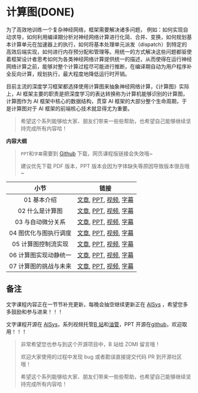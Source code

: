 <!--Copyright © ZOMI 适用于[License](https://github.com/chenzomi12/AISystem)版权许可-->

# 计算图(DONE)

为了高效地训练一个复杂神经网络，框架需要解决诸多问题， 例如：如何实现自动求导，如何利用编译期分析对神经网络计算进行化简、合并、变换，如何规划基本计算单元在加速器上的执行，如何将基本处理单元派发（dispatch）到特定的高效后端实现，如何进行内存预分配和管理等。用统一的方式解决这些问题都驱使着框架设计者思考如何为各类神经网络计算提供统一的描述，从而使得在运行神经网络计算之前，能够对整个计算过程尽可能进行推断，在编译期自动为用户程序补全反向计算，规划执行，最大程度地降低运行时开销。

目前主流的深度学习框架都选择使用计算图来抽象神经网络计算，《计算图》实际上，AI 框架主要的职责是把深度学习的表达转换称为计算机能够识别的计算图，计算图作为 AI 框架中核心的数据结构，贯穿 AI 框架的大部分整个生命周期，于是计算图对于 AI 框架的前端核心技术就显得尤为重要。

> 希望这个系列能够给大家、朋友们带来一些些帮助，也希望自己能够继续坚持完成所有内容哈！

**内容大纲**

> `PPT`和`字幕`需要到 [Github](https://github.com/chenzomi12/AISystem) 下载，网页课程版链接会失效哦~
>
> 建议优先下载 PDF 版本，PPT 版本会因为字体缺失等原因导致版本很丑哦~

| 小节 | 链接|
|:--:|:--:|
| 01 基本介绍 | [文章](./01.introduction.md), [PPT](./01.introduction.pdf), [视频](https://www.bilibili.com/video/BV1cG411E7gV/), [字幕](./srt/01.srt) |
| 02 什么是计算图 | [文章](./02.computegraph.md), [PPT](./02.computegraph.pdf), [视频](https://www.bilibili.com/video/BV1rR4y197HM/), [字幕](./srt/02.srt) |
| 03 与自动微分关系 | [文章](./03.atuodiff.md), [PPT](./03.atuodiff.pdf), [视频](https://www.bilibili.com/video/BV1S24y197FU/), [字幕](./srt/03.srt) |
| 04 图优化与图执行调度| [文章](./04.dispatch.md), [PPT](./04.dispatch.pdf), [视频](https://www.bilibili.com/video/BV1hD4y1k7Ty/), [字幕](./srt/04.srt) |
| 05 计算图控制流实现| [文章](./04.dispatch.md), [PPT](./05.control_flow.pdf), [视频](https://www.bilibili.com/video/BV17P41177Pk/), [字幕](./srt/05.srt) |
| 06 计算图实现动静统一| [文章](./06.future.md), [PPT](./06.static_graph.pdf), [视频](https://www.bilibili.com/video/BV17P41177Pk/), [字幕](./srt/06.srt) |
| 07 计算图的挑战与未来 |[文章](./07.future.md), [PPT](./07.future.pdf), [视频](https://www.bilibili.com/video/BV1hm4y1A7Nv/), [字幕](./srt/07.srt) |

## 备注

文字课程内容正在一节节补充更新，每晚会抽空继续更新正在 [AISys](https://chenzomi12.github.io/) ，希望您多多鼓励和参与进来！！！

文字课程开源在 [AISys](https://chenzomi12.github.io/)，系列视频托管[B 站](https://space.bilibili.com/517221395)和[油管](https://www.youtube.com/@ZOMI666/videos)，PPT 开源在[github](https://github.com/chenzomi12/AISystem)，欢迎取用！！！

> 非常希望您也参与到这个开源项目中，B 站给 ZOMI 留言哦！
>
> 欢迎大家使用的过程中发现 bug 或者勘误直接提交代码 PR 到开源社区哦！
>
> 希望这个系列能够给大家、朋友们带来一些些帮助，也希望自己能够继续坚持完成所有内容哈！
